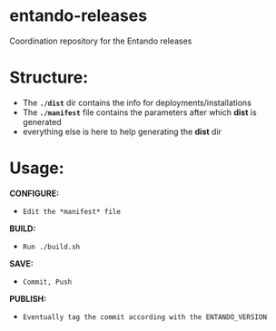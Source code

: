 # entando-releases

Coordination repository for the Entando releases

# Structure:
 - The **`./dist`** dir contains the info for deployments/installations
 - The **`./manifest`** file contains the parameters after which **dist** is generated
 - everything else is here to help generating the **dist** dir

# Usage:

**CONFIGURE:**

 - `Edit the *manifest* file`


**BUILD:**

 - `Run ./build.sh`

**SAVE:**

 - `Commit, Push`

**PUBLISH:**

- `Eventually tag the commit according with the ENTANDO_VERSION`
